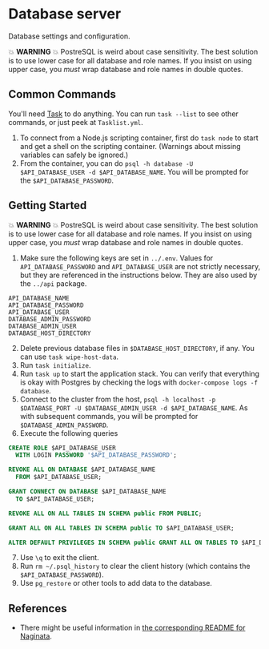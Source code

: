 # Database server

Database settings and configuration.

:boom: **WARNING** :boom: PostreSQL is weird about case sensitivity. The best solution is to use lower case for all database and role names. If you insist on using upper case, you _must_ wrap database and role names in double quotes.

## Common Commands

You'll need [Task][1] to do anything. You can run `task --list` to see other commands, or just peek at `Tasklist.yml`.

[1]: https://taskfile.dev/

1. To connect from a Node.js scripting container, first do `task node` to start and get a shell on the scripting container. (Warnings about missing variables can safely be ignored.)
1. From the container, you can do `psql -h database -U $API_DATABASE_USER -d $API_DATABASE_NAME`. You will be prompted for the `$API_DATABASE_PASSWORD`.

## Getting Started

:boom: **WARNING** :boom: PostreSQL is weird about case sensitivity. The best solution is to use lower case for all database and role names. If you insist on using upper case, you _must_ wrap database and role names in double quotes.

1. Make sure the following keys are set in `../.env`. Values for `API_DATABASE_PASSWORD` and `API_DATABASE_USER` are not strictly necessary, but they are referenced in the instructions below. They are also used by the `../api` package.
```
API_DATABASE_NAME
API_DATABASE_PASSWORD
API_DATABASE_USER
DATABASE_ADMIN_PASSWORD
DATABASE_ADMIN_USER
DATABASE_HOST_DIRECTORY
```
2. Delete previous database files in `$DATABASE_HOST_DIRECTORY`, if any. You can use `task wipe-host-data`.
1. Run `task initialize`.
1. Run `task up` to start the application stack. You can verify that everything is okay with Postgres by checking the logs with `docker-compose logs -f database`.
1. Connect to the cluster from the host, `psql -h localhost -p $DATABASE_PORT -U $DATABASE_ADMIN_USER -d $API_DATABASE_NAME`. As with subsequent commands, you will be prompted for `$DATABASE_ADMIN_PASSWORD`.
1. Execute the following queries
```sql
CREATE ROLE $API_DATABASE_USER
  WITH LOGIN PASSWORD '$API_DATABASE_PASSWORD';

REVOKE ALL ON DATABASE $API_DATABASE_NAME
  FROM $API_DATABASE_USER;

GRANT CONNECT ON DATABASE $API_DATABASE_NAME
  TO $API_DATABASE_USER;

REVOKE ALL ON ALL TABLES IN SCHEMA public FROM PUBLIC;

GRANT ALL ON ALL TABLES IN SCHEMA public TO $API_DATABASE_USER;

ALTER DEFAULT PRIVILEGES IN SCHEMA public GRANT ALL ON TABLES TO $API_DATABASE_USER;
```
7. Use `\q` to exit the client.
1. Run `rm ~/.psql_history` to clear the client history (which contains the `$API_DATABASE_PASSWORD`).
1. Use `pg_restore` or other tools to add data to the database.

## References

- There might be useful information in [the corresponding README for Naginata][2].

[2]: https://bitbucket.org/alexgs99/todo-ninja-naginata/src/develop/database/README.md
